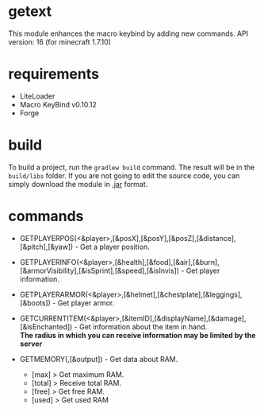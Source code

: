 # getext

This module enhances the macro keybind by adding new commands.
API version: 16 (for minecraft 1.7.10)

# requirements
 * LiteLoader
 * Macro KeyBind v0.10.12
 * Forge

# build
To build a project, run the `gradlew build` command. The result will be in the `build/libs` folder.
If you are not going to edit the source code, you can simply download the module in [.jar](https://github.com/jgunirs/getext/releases) format.

# commands
 * GETPLAYERPOS(<&player>,[&posX],[&posY],[&posZ],[&distance],[&pitch],[&yaw]) - Get a player position.
 * GETPLAYERINFO(<&player>,[&health],[&food],[&air],[&burn],[&armorVisibility],[&isSprint],[&speed],[&isInvis]) - Get player information.
 * GETPLAYERARMOR(<&player>,[&helmet],[&chestplate],[&leggings],[&boots]) - Get player armor.
 * GETCURRENTITEM(<&player>,[&itemID],[&displayName],[&damage],[&isEnchanted]) - Get information about the item in hand.<br>
 <b>The radius in which you can receive information may be limited by the server</b>
 
 * GETMEMORY(<command>,[&output]) - Get data about RAM.<br>
      - [max] > Get maximum RAM.
      - [total] > Receive total RAM.
      - [free] > Get free RAM.
      - [used] > Get used RAM
